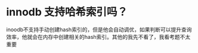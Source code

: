 # innodb 支持哈希索引吗？

inoodb不支持手动创建hash索引的，但是他会自动调优，如果判断可以提升查询效率，他就会在内存中创建相关的hash索引。其他的我先不看了，我看考题不太重要

